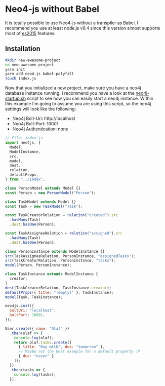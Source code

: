 # Neo4-js without Babel

It is totally possible to use Neo4-js without a transpiler as Babel. I recommend you use at least node.js v6.4 since this version almost supports most of [es2015](http://node.green/#ES2015) features.

## Installation

```bash
mkdir new-awesome-project
cd new-awesome-project
yarn init
yarn add neo4-js babel-polyfill
touch index.js
```

Now that you initialized a new project, make sure you have a neo4j database instance running. I recommend you have a look at the [neo4j-startup.sh](https://github.com/JanPeter/neo4js/blob/master/scripts/neo4j-startup.sh) script to see how you can easily start a neo4j instance. Within this example I'm going to assume you are using this script, so the neo4j settings will look like the following:

 * Neo4j Bolt-Uri: http://localhost
 * Neo4j Bolt-Port: 10001
 * Neo4j Authentication: none

```javascript
// File: index.js
import neo4js, {
  Model,
  ModelInstance,
  src,
  model,
  dest,
  relation,
  defaultProps,
} from "../index";

class PersonModel extends Model {}
const Person = new PersonModel("Person");

class TaskModel extends Model {}
const Task = new TaskModel("Task");

const TaskCreatorRelation = relation("created").src
  .hasMany(Task)
  .dest.hasOne(Person);

const TaskAssigneeRelation = relation("assigned").src
  .hasMany(Task)
  .dest.hasOne(Person);

class PersonInstance extends ModelInstance {}
src(TaskAssigneeRelation, PersonInstance, "assignedTasks");
src(TaskCreatorRelation, PersonInstance, "tasks");
model(Person, PersonInstance);

class TaskInstance extends ModelInstance {
  creator;
}
dest(TaskCreatorRelation, TaskInstance.creator);
defaultProps({ title: "(empty)" }, TaskInstance);
model(Task, TaskInstance);

neo4js.init({
  boltUri: "localhost",
  boltPort: 10001,
});

User.create({ name: "Olaf" })
  .then(olaf => {
    console.log(olaf);
    return olaf.tasks.create([
      { title: "Buy milk", due: "tomorrow" },
      // Maybe not the best example for a default property :P
      { due: "never" }
    ]);
  })
  .then(tasks => {
    console.log(tasks);
  });
```

